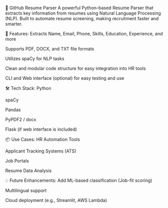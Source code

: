 🧠 GitHub Resume Parser
A powerful Python-based Resume Parser that extracts key information from resumes using Natural Language Processing (NLP). Built to automate resume screening, making recruitment faster and smarter.

🚀 Features:
Extracts Name, Email, Phone, Skills, Education, Experience, and more

Supports PDF, DOCX, and TXT file formats

Utilizes spaCy for NLP tasks

Clean and modular code structure for easy integration into HR tools

CLI and Web interface (optional) for easy testing and use

🛠️ Tech Stack:
Python

spaCy

Pandas

PyPDF2 / docx

Flask (if web interface is included)

📦 Use Cases:
HR Automation Tools

Applicant Tracking Systems (ATS)

Job Portals

Resume Data Analysis

💡 Future Enhancements:
Add ML-based classification (Job-fit scoring)

Multilingual support

Cloud deployment (e.g., Streamlit, AWS Lambda)

